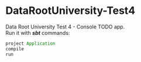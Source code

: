 # DataRootUniversity-Test4
Data Root University Test 4 - Console TODO app.  
Run it with _**sbt**_ commands:  
```scala
project Application
compile
run
```
